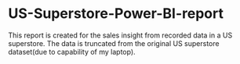 # US-Superstore-Power-BI-report
This report is created for the sales insight from recorded data in a US superstore. The data is truncated from the original US superstore dataset(due to capability of my laptop). 
